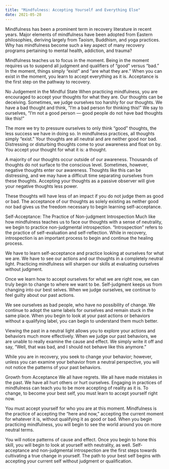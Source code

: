 ```yaml
---
title: "Mindfulness: Accepting Yourself and Everything Else"
date: 2021-05-28
---
```


Mindfulness has been a prominent term in recovery literature in recent years. Major elements of mindfulness have been adopted from Eastern philosophies, deriving largely from Taoism, Buddhism, and yoga practices. Why has mindfulness become such a key aspect of many recovery programs pertaining to mental health, addiction, and trauma?

Mindfulness teaches us to focus in the moment. Being in the moment requires us to suspend all judgment and qualifiers of “good” versus “bad.” In the moment, things simply “exist” and “are what they are.” When you can exist in the moment, you learn to accept everything as it is. Acceptance is the first step on the pathway to recovery.

No Judgement in the Mindful State
When practicing mindfulness, you are encouraged to accept your thoughts for what they are. Our thoughts can be deceiving. Sometimes, we judge ourselves too harshly for our thoughts. We have a bad thought and think, “I’m a bad person for thinking this!” We say to ourselves, “I’m not a good person — good people do not have bad thoughts like this!”

The more we try to pressure ourselves to only think “good” thoughts, the less success we have in doing so. In mindfulness practices, all thoughts simply “exist.” Your thoughts are all neutral and are neither good nor bad. Distressing or disturbing thoughts come to your awareness and float on by. You accept your thought for what it is: a thought.

A majority of our thoughts occur outside of our awareness. Thousands of thoughts do not surface to the conscious level. Sometimes, however, negative thoughts enter our awareness. Thoughts like this can be distressing, and we may have a difficult time separating ourselves from these thoughts. Accepting your thoughts as a passive observer will give your negative thoughts less power.

These thoughts will have less of an impact if you do not judge them as good or bad. The acceptance of our thoughts as solely existing as neither good nor bad gives us the freedom necessary to begin learning self-acceptance.

Self-Acceptance: The Practice of Non-judgment Introspection
Much like how mindfulness teaches us to face our thoughts with a sense of neutrality, we begin to practice non-judgmental introspection. “Introspection” refers to the practice of self-evaluation and self-reflection. While in recovery, introspection is an important process to begin and continue the healing process.

We have to learn self-acceptance and practice looking at ourselves for what we are. We have to see our actions and our thoughts in a completely neutral light. Practicing mindfulness will sharpen our skills at evaluating ourselves without judgment.

Once we learn how to accept ourselves for what we are right now, we can truly begin to change to where we want to be. Self-judgment keeps us from changing into our best selves. When we judge ourselves, we continue to feel guilty about our past actions.

We see ourselves as bad people, who have no possibility of change. We continue to adopt the same labels for ourselves and remain stuck in the same place. When you begin to look at your past actions or behaviors without a qualifying label, you can begin to understand them much better.

Viewing the past in a neutral light allows you to explore your actions and behaviors much more effectively. When we judge our past behaviors, we are unable to really examine the cause and effect. We simply write it off and say, “Well, that was bad, and I should not behave like this anymore.”

While you are in recovery, you seek to change your behavior; however, unless you can examine your behavior from a neutral perspective, you will not notice the patterns of your past behaviors.

Growth from Acceptance
We all have regrets. We all have made mistakes in the past. We have all hurt others or hurt ourselves. Engaging in practices of mindfulness can teach you to be more accepting of reality as it is. To change, to become your best self, you must learn to accept yourself right now.

You must accept yourself for who you are at this moment. Mindfulness is the practice of accepting the “here and now,” accepting the current moment for whatever it is, without qualifying it as good or bad. When you begin practicing mindfulness, you will begin to see the world around you on more neutral terms.

You will notice patterns of cause and effect. Once you begin to hone this skill, you will begin to look at yourself with neutrality, as well. Self-acceptance and non-judgmental introspection are the first steps towards cultivating a true change in yourself. The path to your best self begins with accepting your current self without judgment or qualification.
